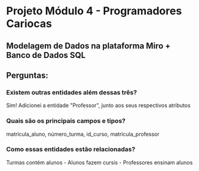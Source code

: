 # Projeto Módulo 4 - Programadores Cariocas

## Modelagem de Dados na plataforma Miro + Banco de Dados SQL

## Perguntas:
### Existem outras entidades além dessas três?
Sim! Adicionei a entidade "Professor", junto aos seus respectivos atributos
### Quais são os principais campos e tipos?
matrícula_aluno, número_turma, id_curso, matrícula_professor
### Como essas entidades estão relacionadas?
Turmas contém alunos - Alunos fazem cursis - Professores ensinam alunos

